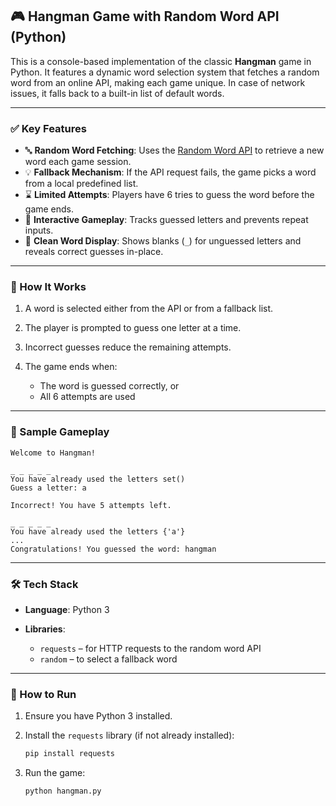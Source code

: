 
## 🎮 Hangman Game with Random Word API (Python)

This is a console-based implementation of the classic **Hangman** game in Python. It features a dynamic word selection system that fetches a random word from an online API, making each game unique. In case of network issues, it falls back to a built-in list of default words.

---

### ✅ Key Features

* 🔤 **Random Word Fetching**: Uses the [Random Word API](https://random-word-api.herokuapp.com/) to retrieve a new word each game session.
* 💡 **Fallback Mechanism**: If the API request fails, the game picks a word from a local predefined list.
* ⌛ **Limited Attempts**: Players have 6 tries to guess the word before the game ends.
* 🔁 **Interactive Gameplay**: Tracks guessed letters and prevents repeat inputs.
* 📄 **Clean Word Display**: Shows blanks (`_`) for unguessed letters and reveals correct guesses in-place.

---

### 🧠 How It Works

1. A word is selected either from the API or from a fallback list.
2. The player is prompted to guess one letter at a time.
3. Incorrect guesses reduce the remaining attempts.
4. The game ends when:

   * The word is guessed correctly, or
   * All 6 attempts are used

---

### 📝 Sample Gameplay

```
Welcome to Hangman!

_ _ _ _ _
You have already used the letters set()
Guess a letter: a

Incorrect! You have 5 attempts left.

_ _ _ _ _
You have already used the letters {'a'}
...
Congratulations! You guessed the word: hangman
```

---

### 🛠️ Tech Stack

* **Language**: Python 3
* **Libraries**:

  * `requests` – for HTTP requests to the random word API
  * `random` – to select a fallback word

---

### 🚀 How to Run

1. Ensure you have Python 3 installed.

2. Install the `requests` library (if not already installed):

   ```bash
   pip install requests
   ```

3. Run the game:

   ```bash
   python hangman.py
   ```
